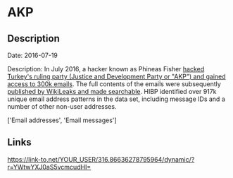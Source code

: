 # AKP

## Description

Date: 2016-07-19

Description:
In July 2016, a hacker known as Phineas Fisher <a href="https://motherboard.vice.com/en_us/article/yp3n55/phineas-fisher-turkish-government-hack" target="_blank" rel="noopener">hacked Turkey's ruling party (Justice and Development Party or &quot;AKP&quot;) and gained access to 300k emails</a>. The full contents of the emails were subsequently <a href="https://wikileaks.org/akp-emails/" target="_blank" rel="noopener">published by WikiLeaks and made searchable</a>. HIBP identified over 917k unique email address patterns in the data set, including message IDs and a number of other non-user addresses.


['Email addresses', 'Email messages']

## Links

https://link-to.net/YOUR_USER/316.86636278795964/dynamic/?r=YWtwYXJ0aS5vcmcudHI=